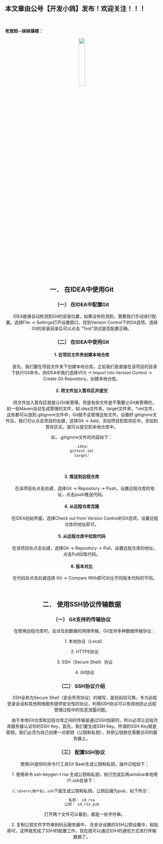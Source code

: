 ﻿## 本文章由公号【开发小鸽】发布！欢迎关注！！！
<br>

**老规矩--妹妹镇楼：**
<center>
<img src="https://img-blog.csdnimg.cn/20200721223424816.JPG"   width="20%">


## 一．	在IDEA中使用Git
### （一）	在IDEA中配置Git
 &nbsp;  &nbsp;  &nbsp;IDEA能够自动检测到Git的安装位置，如果没有检测到，需要我们手动进行配置。选择File -> Settings打开设置窗口，找到Version Control下的Git选项。选择Git的安装目录后可以点击 “Test”测试是否配置正确。
<br>


### （二）	在IDEA中使用Git

#### 1.	在项目文件夹创建本地仓库
 &nbsp;  &nbsp;  &nbsp;首先，我们要在项目文件夹下创建本地仓库，之前我们是直接在该项目的目录下执行Git命令，则IDEA中我们选择VCS -> Import into Version Control -> Create Git Repository，创建本地仓库。 
<br>



#### 2.	将文件加入暂存区并提交
  &nbsp;  &nbsp;  &nbsp;将文件加入暂存区就是让Git来管理，但是有些文件是不需要让Git来管理的，如一些Maven自动生成管理的文件，如.idea文件夹，target文件夹，*.iml文件，这些都可以放到.gitignore文件中，Git就不会管理这些文件。设置好.gitignore文件后，我们可以点击项目的右键，选择Git -> Add，添加项目到暂存区中。添加到暂存区后，就可以提交到本地仓库中。

如，.gitignore文件的内容如下：

```cpp
.idea/
gittest.iml
target/
```
<br>



#### 3.	推送到远程仓库
 &nbsp;  &nbsp;  &nbsp;在该项目处点击右键，选择Git -> Repository -> Push，设置远程仓库的地址，点击push推送代码。
<br>



#### 4.	从远程仓库克隆
 &nbsp;  &nbsp;  &nbsp;在IDEA初始界面，选择Check out from Version Control的Git选项，设置远程仓库的地址即可。
<br>



#### 5.	从远程仓库中拉取代码
 &nbsp;  &nbsp;  &nbsp;在该项目处点击右键，选择Git -> Repository -> Pull，设置远程仓库的地址，点击Pull拉取代码。
<br>



#### 6.	版本对比
 &nbsp;  &nbsp;  &nbsp;在代码处点击右键选择 Git -> Compare With即可对比不同版本代码的不同。

<br>



## 二．	使用SSH协议传输数据
### （一）	Git支持的传输协议
 &nbsp;  &nbsp;  &nbsp;在使用远程仓库时，会涉及到数据的网络传输，Git支持多种数据传输协议：
 
 &nbsp;  &nbsp;  &nbsp;1.	本地协议（Local）
 
 &nbsp;  &nbsp;  &nbsp;2.	HTTPS协议
 
 &nbsp;  &nbsp;  &nbsp;3.	SSH（Secure Shell）协议
 
 &nbsp;  &nbsp;  &nbsp;4.	Git协议
<br>



### （二）	 SSH协议介绍
 &nbsp;  &nbsp;  &nbsp;SSH全称为Secure Shell（安全外壳协议）的缩写，是目前较可靠，专为远程登录会话和其他网络服务提供安全性的协议，利用SSH协议可以有效地防止远程管理过程中的信息泄露问题。

 &nbsp;  &nbsp;  &nbsp;由于本地Git仓库和远程仓库之间的传输是通过SSH加密的，所以必须让远程仓库服务器认证你的SSH Key，首先，我们要生成SSH Key。所谓的SSH Key就是密钥，我们必须为自己创建一对密钥（公钥和私钥），并把公钥放在需要访问的服务器上。 
<br>



### （三）	配置SSH协议
 &nbsp;  &nbsp;  &nbsp;使用Git提供的命令行工具Git Bash生成公钥和私钥，操作过程如下：

 &nbsp;  &nbsp;  &nbsp;1.	使用命令 ssh-keygen-t rsa 生成公钥和私钥，执行完成后再window本地用户.ssh目录下：
 
 `C:\Users\用户名\.ssh`下面生成公钥和私钥。公钥后缀为pub，如下所示：

```cpp
私钥： id_rsa
公钥： id_rsa_pub
```

 &nbsp;  &nbsp;  &nbsp;打开两个文件可以看到，都是一些字符串。
<br>



 &nbsp;  &nbsp;  &nbsp;2.	复制公钥文件字符串到码云服务器中， 在安全设置的SSH公钥设置中，粘贴即可，这样就完成了SSH的配置工作，现在就可以通过SSH的通信方式进行传输数据了。





